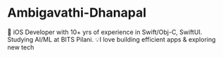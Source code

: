 # Ambigavathi-Dhanapal
👋 iOS Developer with 10+ yrs of experience in Swift/Obj-C, SwiftUI. Studying AI/ML at BITS Pilani. 💡I love building efficient apps &amp; exploring new tech
